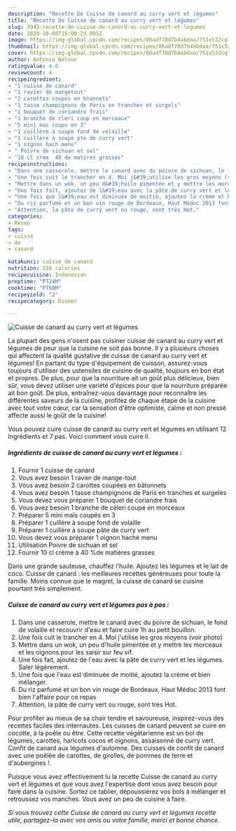```yaml
---
description: "Recette De Cuisse de canard au curry vert et légumes"
title: "Recette De Cuisse de canard au curry vert et légumes"
slug: 3945-recette-de-cuisse-de-canard-au-curry-vert-et-legumes
date: 2020-10-08T15:00:23.895Z
image: https://img-global.cpcdn.com/recipes/86adf78d7b4abdaa/751x532cq70/cuisse-de-canard-au-curry-vert-et-legumes-photo-principale-de-la-recette.jpg
thumbnail: https://img-global.cpcdn.com/recipes/86adf78d7b4abdaa/751x532cq70/cuisse-de-canard-au-curry-vert-et-legumes-photo-principale-de-la-recette.jpg
cover: https://img-global.cpcdn.com/recipes/86adf78d7b4abdaa/751x532cq70/cuisse-de-canard-au-curry-vert-et-legumes-photo-principale-de-la-recette.jpg
author: Antonio Nelson
ratingvalue: 4.6
reviewcount: 4
recipeingredient:
- "1 cuisse de canard"
- "1 ravier de mangetout"
- "2 carottes coupes en btonnets"
- "1 tasse champignons de Paris en tranches et surgels"
- "1 bouquet de coriandre frais"
- "1 branche de cleri coup en morceaux"
- "5 mini mas coups en 3"
- "1 cuillère à soupe fond de volaille"
- "1 cuillère à soupe pte de curry vert"
- "1 oignon hach menu"
- " Poivre de sichuan et sel"
- "10 cl crme  40 de matires grasses"
recipeinstructions:
- "Dans une casserole, mettre le canard avec du poivre de sichuan, le fond de volaille et recouvrir d&#39;eau et faire cuire 1h au petit bouillon."
- "Une fois cuit le trancher en 4. Moi j&#39;utilise les gros moyens (voir photo)"
- "Mettre dans un wok, un peu d&#39;huile pimentée et y mettre les morceaux et les oignons pour les saisir sur feu vif."
- "Une fois fait, ajoutez de l&#39;eau avec la pâte de curry vert et les légumes. Saler légèrement."
- "Une fois que l&#39;eau est diminuée de moitié, ajoutez la crème et bien mélanger."
- "Du riz parfumé et un bon vin rouge de Bordeaux, Haut Médoc 2013 font bien l&#39;affaire pour ce repas"
- "Attention, la pâte de curry vert ou rouge, sont très Hot."
categories:
- Resep
tags:
- cuisse
- de
- canard

katakunci: cuisse de canard 
nutrition: 218 calories
recipecuisine: Indonesian
preptime: "PT24M"
cooktime: "PT60M"
recipeyield: "2"
recipecategory: Dinner

---
```



![Cuisse de canard au curry vert et légumes](https://img-global.cpcdn.com/recipes/86adf78d7b4abdaa/751x532cq70/cuisse-de-canard-au-curry-vert-et-legumes-photo-principale-de-la-recette.jpg)

La plupart des gens n'osent pas cuisiner cuisse de canard au curry vert et légumes de peur que la cuisine ne soit pas bonne. Il y a plusieurs choses qui affectent la qualité gustative de cuisse de canard au curry vert et légumes! En partant du type d'équipement de cuisson, assurez-vous toujours d'utiliser des ustensiles de cuisine de qualité, toujours en bon état et propres. De plus, pour que la nourriture ait un goût plus délicieux, bien sûr, vous devez utiliser une variété d'épices pour que la nourriture préparée ait bon goût. De plus, entraînez-vous davantage pour reconnaître les différentes saveurs de la cuisine, profitez de chaque étape de la cuisine avec tout votre cœur, car la sensation d'être optimiste, calme et non pressé affecte aussi le goût de la cuisine!

<!--inarticleads1-->

Vous pouvez cuire cuisse de canard au curry vert et légumes en utilisant 12 Ingrédients et 7 pas. Voici comment vous cuire il.

##### Ingrédients de cuisse de canard au curry vert et légumes :

1. Fournir 1 cuisse de canard
1. Vous avez besoin 1 ravier de mange-tout
1. Vous avez besoin 2 carottes coupées en bâtonnets
1. Vous avez besoin 1 tasse champignons de Paris en tranches et surgelés
1. Vous devez vous préparer 1 bouquet de coriandre frais
1. Vous avez besoin 1 branche de céleri coupé en morceaux
1. Préparer 5 mini maïs coupés en 3
1. Préparer 1 cuillère à soupe fond de volaille
1. Préparer 1 cuillère à soupe pâte de curry vert
1. Vous devez vous préparer 1 oignon haché menu
1. Utilisation  Poivre de sichuan et sel
1. Fournir 10 cl crème à 40 %de matières grasses


Dans une grande sauteuse, chauffez l&#39;huile. Ajoutez les légumes et le lait de coco. Cuisse de canard : les meilleures recettes généreuses pour toute la famille. Moins connue que le magret, la cuisse de canard se cuisine pourtant très simplement. 

<!--inarticleads2-->

##### Cuisse de canard au curry vert et légumes pas à pas :

1. Dans une casserole, mettre le canard avec du poivre de sichuan, le fond de volaille et recouvrir d&#39;eau et faire cuire 1h au petit bouillon.
1. Une fois cuit le trancher en 4. Moi j&#39;utilise les gros moyens (voir photo)
1. Mettre dans un wok, un peu d&#39;huile pimentée et y mettre les morceaux et les oignons pour les saisir sur feu vif.
1. Une fois fait, ajoutez de l&#39;eau avec la pâte de curry vert et les légumes. Saler légèrement.
1. Une fois que l&#39;eau est diminuée de moitié, ajoutez la crème et bien mélanger.
1. Du riz parfumé et un bon vin rouge de Bordeaux, Haut Médoc 2013 font bien l&#39;affaire pour ce repas
1. Attention, la pâte de curry vert ou rouge, sont très Hot.


Pour profiter au mieux de sa chair tendre et savoureuse, inspirez-vous des recettes faciles des internautes. Les cuisses de canard peuvent se cuire en cocotte, à la poêle ou être. Cette recette végétarienne est un bol de légumes, carottes, haricots cocos et oignons, assaisonné de curry vert. Confit de canard aux légumes d&#39;automne. Des cuisses de confit de canard avec une poêlée de carottes, de girolles, de pommes de terre et d&#39;aubergines !. 

<!--inarticleads1-->

<p>
Puisque vous avez effectivement lu la recette Cuisse de canard au curry vert et légumes et que vous avez l'expertise dont vous avez besoin pour faire dans la cuisine. Sortez ce tablier, dépoussiérez vos bols à mélanger et retroussez vos manches. Vous avez un peu de cuisine à faire.
</p>

<p>
<i>Si vous trouvez cette Cuisse de canard au curry vert et légumes recette utile, partagez-la avec vos amis ou votre famille, merci et bonne chance.</i>
</p>
